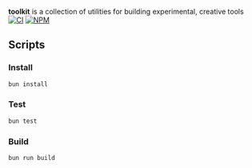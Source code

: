 **toolkit** is a collection of utilities for building experimental, creative tools
[![CI](https://github.com/figureland/toolkit/actions/workflows/ci.yml/badge.svg)](https://github.com/figureland/toolkit/actions/workflows/ci.yml)
[![NPM](https://img.shields.io/npm/v/@figureland/toolkit.svg)](https://img.shields.io/npm/v/@figureland/toolkit.svg)

## Scripts

### Install

```bash
bun install
```

### Test

```bash
bun test
```

### Build

```bash
bun run build
```
